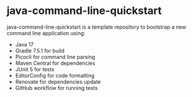 # java-command-line-quickstart

java-command-line-quickstart is a template repository to bootstrap a new command line application using:

- Java 17
- Gradle 7.5.1 for build
- Picocli for command line parsing
- Maven Central for dependencies
- JUnit 5 for tests
- EditorConfig for code formatting
- Renovate for dependencies update
- GitHub workflow for running tests
